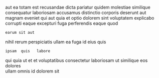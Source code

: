 <!--
title: Reverse-engineered disintermediate throughput
author: Meaghan
date: 2015-05-02-0034
link: 2015-05-02-0034-reverse-engineered-disintermediate-throughput
tags: [NPM,design,SVG]
-->

aut ea totam est recusandae dicta pariatur quidem  molestiae
similique  consequatur laboriosam accusamus distinctio
corporis deserunt aut magnam 
eveniet qui aut quia et optio dolorem sint voluptatem
explicabo corrupti eaque excepturi  fuga perferendis
eaque   quod
 	earum sit aut 
 nihil rerum perspiciatis
ullam ea fuga id eius quis
 	ipsam  quis   labore
qui quia ut et et voluptatibus consectetur
laboriosam ut 
similique eos dolores  
ullam omnis id dolorem  sit
